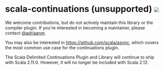 scala-continuations  (unsupported)  [<img src="https://api.travis-ci.org/scala/scala-continuations.png"/>](https://travis-ci.org/scala/scala-continuations)
=========

We welcome contributions, but do not actively maintain this library or the compiler plugin.
If you're interested in becoming a maintainer, please contact [@adriaanm](https://github.com/adriaanm).

You may also be interested in https://github.com/scala/async, which covers the most common use case for the continuations plugin.

The Scala Delimited Continuations Plugin and Library will continue to ship with Scala 2.11.0.
However, it will no longer be included with Scala 2.12.
